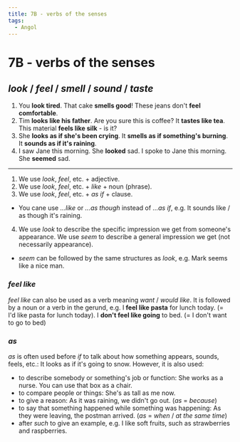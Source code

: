 ```yaml
---
title: 7B - verbs of the senses
tags:
  - Angol
---
```


# 7B - verbs of the senses

## _look_ / _feel_ / _smell_ / _sound_ / _taste_

1. You **look tired**.
   That cake **smells good**!
   These jeans don't **feel comfortable**.
2. Tim **looks like his father**.
   Are you sure this is coffee? It **tastes like tea**.
   This material **feels like silk** - is it?
3. She **looks as if she's been crying**.
   It **smells as if something's burning**.
   It **sounds as if it's raining**.
4. I saw Jane this morning. She **looked** sad.
   I spoke to Jane this morning. She **seemed** sad.

---

1. We use _look_, _feel_, etc. + adjective.
2. We use _look_, _feel_, etc. + _like_ + noun (phrase).
3. We use _look_, _feel_, etc. + _as if_ + clause.
- You cane use _...like_ or _...as though_ instead of _...as if_, e.g. It sounds like / as though it's raining.
4. We use _look_ to describe the specific impression we get from someone's appearance. We use _seem_ to describe a general impression we get (not necessarily appearance).
- _seem_ can be followed by the same structures as _look_, e.g. Mark seems like a nice man.

### _feel like_

_feel like_ can also be used as a verb meaning _want_ / _would like_. It is followed by a noun or a verb in the gerund, e.g. I **feel like pasta** for lunch today. (= I'd like pasta for lunch today). I **don't feel like going** to bed. (= I don't want to go to bed)

### _as_

_as_ is often used before _if_ to talk about how something appears, sounds, feels, etc.: It looks as if it's going to snow.
However, it is also used:
- to describe somebody or something's job or function: She works as a nurse. You can use that box as a chair.
- to compare people or things: She's as tall as me now.
- to give a reason: As it was raining, we didn't go out. (_as_ = _because_)
- to say that something happened while something was happening: As they were leaving, the postman arrived. (_as_ = _when_ / _at the same time_)
- after _such_ to give an example, e.g. I like soft fruits, such as strawberries and raspberries.